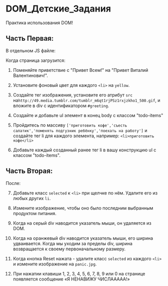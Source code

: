 # DOM_Детские_Задания

Практика использования DOM!

## Часть Первая:

В отдельном JS файле:

Когда страница загрузится:

1. Поменяйте приветствие с "Привет Всем!" на "Привет Виталий Валентинович!".

2. Установите фоновый цвет для каждого `<li>` на `yellow`.

3. Создайте тег изображения, установите его атрибут `src` на`http://49.media.tumblr.com/tumblr_m6qt1rjPSz1rxjzkho1_500.gif`, и вложите в div с идентификатором `#greeting`.

4. Создайте и добавьте ul элемент в конец  body с классом "todo-items"

5. Пройдитесь по массиву `['приготовить кофе','съесть салатик','поменять подгузник ребёнку','поехать на работу']` и создайте тег li для каждого элемента, например: `<li>приготовить кофе</li>`

6. Добавьте каждый созданный ранее тег li в вашу конструкцию ul с классом "todo-items".

## Часть Вторая:

После: 

7. Добавьте класс `selected` к `<li>` при щелчке по нём. Удалите его из любых других `li`.

8. Измените изображение, чтобы оно было последним выбранным продуктом питания.

9. Когда на серый div наводится указатель мыши, он удаляется из DOM. 

10. Когда на оранжевый div наводится указатель мыши, его ширина удваивается. Когда мы уходим за пределы div, ширина возвращается к своему первоначальному размеру.

11. Когда  кнопка Reset нажата - удалите класс `selected` из каждого `<li>` и измените изображение на `panic.jpg`.

12. При нажатии клавиши 1, 2, 3, 4, 5, 6, 7, 8, 9 или 0 на странице появляется сообщение «Я НЕНАВИЖУ ЧИСЛААААА!»
